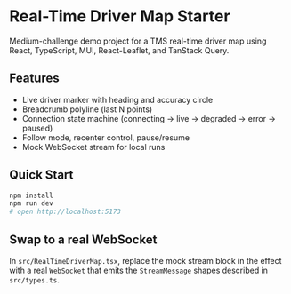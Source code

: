 # Real-Time Driver Map Starter

Medium-challenge demo project for a TMS real-time driver map using React, TypeScript, MUI, React-Leaflet, and TanStack Query.

## Features

- Live driver marker with heading and accuracy circle
- Breadcrumb polyline (last N points)
- Connection state machine (connecting → live → degraded → error → paused)
- Follow mode, recenter control, pause/resume
- Mock WebSocket stream for local runs

## Quick Start

```bash
npm install
npm run dev
# open http://localhost:5173
```

## Swap to a real WebSocket

In `src/RealTimeDriverMap.tsx`, replace the mock stream block in the effect with a real `WebSocket` that emits the `StreamMessage` shapes described in `src/types.ts`.
